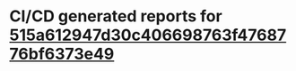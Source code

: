 # CI/CD generated reports for [515a612947d30c406698763f4768776bf6373e49](https://github.com/hydephp/develop/commit/515a612947d30c406698763f4768776bf6373e49)
